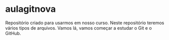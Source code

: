 # aulagitnova
Repositório criado para usarmos em nosso curso.
Neste repositório teremos vários tipos de arquivos.
Vamos lá, vamos começar a estudar o Git e o GitHub.
